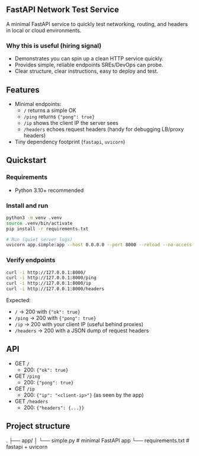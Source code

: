 
## FastAPI Network Test Service

A minimal FastAPI service to quickly test networking, routing, and headers in local or cloud environments.

### Why this is useful (hiring signal)
- Demonstrates you can spin up a clean HTTP service quickly.
- Provides simple, reliable endpoints SREs/DevOps can probe.
- Clear structure, clear instructions, easy to deploy and test.

## Features
- Minimal endpoints:
  - `/` returns a simple OK
  - `/ping` returns `{"pong": true}`
  - `/ip` shows the client IP the server sees
  - `/headers` echoes request headers (handy for debugging LB/proxy headers)
- Tiny dependency footprint (`fastapi`, `uvicorn`)

## Quickstart

### Requirements
- Python 3.10+ recommended

### Install and run
```bash
python3 -m venv .venv
source .venv/bin/activate
pip install -r requirements.txt

# Run (quiet server logs)
uvicorn app.simple:app --host 0.0.0.0 --port 8000 --reload --no-access-log
```

### Verify endpoints
```bash
curl -i http://127.0.0.1:8000/
curl -i http://127.0.0.1:8000/ping
curl -i http://127.0.0.1:8000/ip
curl -i http://127.0.0.1:8000/headers
```

Expected:
- `/` → 200 with `{"ok": true}`
- `/ping` → 200 with `{"pong": true}`
- `/ip` → 200 with your client IP (useful behind proxies)
- `/headers` → 200 with a JSON dump of request headers

## API

- GET `/`
  - 200: `{"ok": true}`
- GET `/ping`
  - 200: `{"pong": true}`
- GET `/ip`
  - 200: `{"ip": "<client-ip>"}` (as seen by the app)
- GET `/headers`
  - 200: `{"headers": {...}}`

## Project structure
.
├── app/
│ 
└── simple.py # minimal FastAPI app
└── requirements.txt # fastapi + uvicorn
